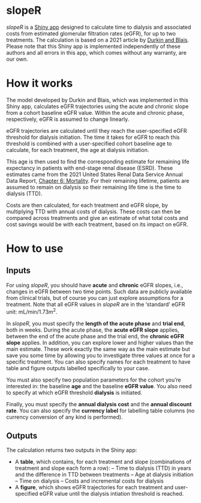 
<!-- README.md is generated from README.Rmd. Please edit that file -->

# slopeR

*slopeR* is a [Shiny app](http://cloud.covalence-research.com/sloper/)
designed to calculate time to dialysis and associated costs from
estimated glomerular filtration rates (eGFR), for up to two treatments.
The calculation is based on a 2021 article by [Durkin and
Blais](https://pubmed.ncbi.nlm.nih.gov/33340064/). Please note that this
Shiny app is implemented independently of these authors and all errors
in this app, which comes without any warranty, are our own.

# How it works

The model developed by Durkin and Blais, which was implemented in this
Shiny app, calculates eGFR trajectories using the acute and chronic
slope from a cohort baseline eGFR value. Within the acute and chronic
phase, respectively, eGFR is assumed to change linearly.

eGFR trajectories are calculated until they reach the user-specified
eGFR threshold for dialysis initiation. The time it takes for eGFR to
reach this threshold is combined with a user-specified cohort baseline
age to calculate, for each treatment, the age at dialysis initiation.

This age is then used to find the corresponding estimate for remaining
life expectancy in patients with end-stage renal disease (ESRD). These
estimates came from the 2021 United States Renal Data Service Annual
Data Report, [Chapter 6:
Mortality](https://adr.usrds.org/2021/end-stage-renal-disease/6-mortality).
For their remaining lifetime, patients are assumed to remain on dialysis
so their remaining life time is the time to dialysis (TTD).

Costs are then calculated, for each treatment and eGFR slope, by
multiplying TTD with annual costs of dialysis. These costs can then be
compared across treatments and give an estimate of what total costs and
cost savings would be with each treatment, based on its impact on eGFR.

# How to use

## Inputs

For using *slopeR*, you should have **acute** and **chronic** eGFR
slopes, i.e., changes in eGFR between two time points. Such data are
publicly available from clinical trials, but of course you can just
explore assumptions for a treatment. Note that all eGFR values in
*slopeR* are in the ‘standard’ eGFR unit: mL/min/1.73m<sup>2</sup>.

In *slopeR*, you must specify the **length of the acute phase** and
**trial end**, both in weeks. During the acute phase, the **acute eGFR
slope** applies, between the end of the acute phase and the trial end,
the **chronic eGFR slope** applies. In addition, you can explore lower
and higher values than the main estimate. These work exactly the same
way as the main estimate but save you some time by allowing you to
investigate three values at once for a specific treatment. You can also
specify names for each treatment to have table and figure outputs
labelled specifically to your case.

You must also specify two population parameters for the cohort you’re
interested in: the baseline **age** and the baseline **eGFR value**. You
also need to specify at which eGFR threshold **dialysis** is initiated.

Finally, you must specify the **annual dialysis cost** and the **annual
discount rate**. You can also specify the **currency label** for
labelling table columns (no currency conversion of any kind is
performed).

## Outputs

The calculation returns two outputs in the Shiny app:

-   A **table**, which contains, for each treatment and slope
    (combinations of treatment and slope each form a row): – Time to
    dialysis (TTD) in years and the difference in TTD between treatments
    – Age at dialysis initiation – Time on dialysis – Costs and
    incremental costs for dialysis
-   A **figure**, which shows eGFR trajectories for each treatment and
    user-specified eGFR value until the dialysis intiation threshold is
    reached.
